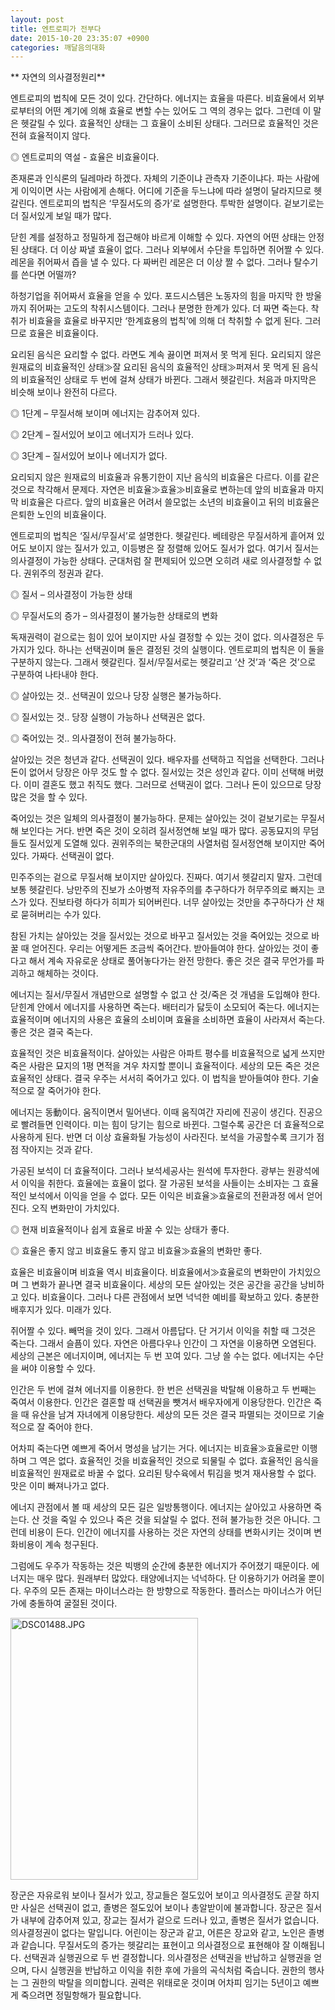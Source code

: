 ```yaml
---
layout: post
title: 엔트로피가 전부다
date: 2015-10-20 23:35:07 +0900
categories: 깨달음의대화
---
```

  

   ** 자연의 의사결정원리** 

  


엔트로피의 법칙에 모든 것이 있다. 간단하다. 에너지는 효율을 따른다. 비효율에서 외부로부터의 어떤 계기에 의해 효율로 변할 수는 있어도 그 역의 경우는 없다. 그런데 이 말은 헷갈릴 수 있다. 효율적인 상태는 그 효율이 소비된 상태다. 그러므로 효율적인 것은 전혀 효율적이지 않다. 

  


◎ 엔트로피의 역설 - 효율은 비효율이다. 

  


존재론과 인식론의 딜레마라 하겠다. 자체의 기준이냐 관측자 기준이냐다. 파는 사람에게 이익이면 사는 사람에게 손해다. 어디에 기준을 두느냐에 따라 설명이 달라지므로 헷갈린다. 엔트로피의 법칙은 ‘무질서도의 증가’로 설명한다. 투박한 설명이다. 겉보기로는 더 질서있게 보일 때가 많다. 

  


닫힌 계를 설정하고 정밀하게 접근해야 바르게 이해할 수 있다. 자연의 어떤 상태는 안정된 상태다. 더 이상 짜낼 효율이 없다. 그러나 외부에서 수단을 투입하면 쥐어짤 수 있다. 레몬을 쥐어짜서 즙을 낼 수 있다. 다 짜버린 레몬은 더 이상 짤 수 없다. 그러나 탈수기를 쓴다면 어떨까? 

  


하청기업을 쥐어짜서 효율을 얻을 수 있다. 포드시스템은 노동자의 힘을 마지막 한 방울까지 쥐어짜는 고도의 착취시스템이다. 그러나 분명한 한계가 있다. 더 짜면 죽는다. 착취가 비효율을 효율로 바꾸지만 ‘한계효용의 법칙’에 의해 더 착취할 수 없게 된다. 그러므로 효율은 비효율이다. 

  


요리된 음식은 요리할 수 없다. 라면도 계속 끓이면 퍼져서 못 먹게 된다. 요리되지 않은 원재료의 비효율적인 상태≫잘 요리된 음식의 효율적인 상태≫퍼져서 못 먹게 된 음식의 비효율적인 상태로 두 번에 걸쳐 상태가 바뀐다. 그래서 헷갈린다. 처음과 마지막은 비슷해 보이나 완전히 다르다. 

  


◎ 1단계 – 무질서해 보이며 에너지는 감추어져 있다.  
      
◎ 2단계 – 질서있어 보이고 에너지가 드러나 있다.  
      
◎ 3단계 – 질서있어 보이나 에너지가 없다. 

  


요리되지 않은 원재료의 비효율과 유통기한이 지난 음식의 비효율은 다르다. 이를 같은 것으로 착각해서 문제다. 자연은 비효율≫효율≫비효율로 변하는데 앞의 비효율과 마지막 비효율은 다르다. 앞의 비효율은 어려서 쓸모없는 소년의 비효율이고 뒤의 비효율은 은퇴한 노인의 비효율이다. 

  


엔트로피의 법칙은 ‘질서/무질서’로 설명한다. 헷갈린다. 베테랑은 무질서하게 흩어져 있어도 보이지 않는 질서가 있고, 이등병은 잘 정렬해 있어도 질서가 없다. 여기서 질서는 의사결정이 가능한 상태다. 군대처럼 잘 편제되어 있으면 오히려 새로 의사결정할 수 없다. 권위주의 정권과 같다. 

  


◎ 질서 – 의사결정이 가능한 상태  
      
◎ 무질서도의 증가 – 의사결정이 불가능한 상태로의 변화 

  


독재권력이 겉으로는 힘이 있어 보이지만 사실 결정할 수 있는 것이 없다. 의사결정은 두 가지가 있다. 하나는 선택권이며 둘은 결정된 것의 실행이다. 엔트로피의 법칙은 이 둘을 구분하지 않는다. 그래서 헷갈린다. 질서/무질서로는 헷갈리고 ‘산 것’과 ‘죽은 것’으로 구분하여 나타내야 한다. 

  


◎ 살아있는 것.. 선택권이 있으나 당장 실행은 불가능하다.  
      
◎ 질서있는 것.. 당장 실행이 가능하나 선택권은 없다.  
      
◎ 죽어있는 것.. 의사결정이 전혀 불가능하다. 

  


살아있는 것은 청년과 같다. 선택권이 있다. 배우자를 선택하고 직업을 선택한다. 그러나 돈이 없어서 당장은 아무 것도 할 수 없다. 질서있는 것은 성인과 같다. 이미 선택해 버렸다. 이미 결혼도 했고 취직도 했다. 그러므로 선택권이 없다. 그러나 돈이 있으므로 당장 많은 것을 할 수 있다. 

  


죽어있는 것은 일체의 의사결정이 불가능하다. 문제는 살아있는 것이 겉보기로는 무질서해 보인다는 거다. 반면 죽은 것이 오히려 질서정연해 보일 때가 많다. 공동묘지의 무덤들도 질서있게 도열해 있다. 권위주의는 북한군대의 사열처럼 질서정연해 보이지만 죽어있다. 가짜다. 선택권이 없다. 

  


민주주의는 겉으로 무질서해 보이지만 살아있다. 진짜다. 여기서 헷갈리지 말자. 그런데 보통 헷갈린다. 낭만주의 진보가 소아병적 자유주의를 추구하다가 허무주의로 빠지는 코스가 있다. 진보타령 하다가 히피가 되어버린다. 너무 살아있는 것만을 추구하다가 산 채로 묻혀버리는 수가 있다. 

  


참된 가치는 살아있는 것을 질서있는 것으로 바꾸고 질서있는 것을 죽어있는 것으로 바꿀 때 얻어진다. 우리는 어떻게든 조금씩 죽어간다. 받아들여야 한다. 살아있는 것이 좋다고 해서 계속 자유로운 상태로 풀어놓다가는 완전 망한다. 좋은 것은 결국 무언가를 파괴하고 해체하는 것이다. 

  


에너지는 질서/무질서 개념만으로 설명할 수 없고 산 것/죽은 것 개념을 도입해야 한다. 닫힌계 안에서 에너지를 사용하면 죽는다. 배터리가 닳듯이 소모되어 죽는다. 에너지는 효율적이며 에너지의 사용은 효율의 소비이며 효율을 소비하면 효율이 사라져서 죽는다. 좋은 것은 결국 죽는다. 

  


효율적인 것은 비효율적이다. 살아있는 사람은 아파트 평수를 비효율적으로 넓게 쓰지만 죽은 사람은 묘지의 1평 면적을 겨우 차지할 뿐이니 효율적이다. 세상의 모든 죽은 것은 효율적인 상태다. 결국 우주는 서서히 죽어가고 있다. 이 법칙을 받아들여야 한다. 기술적으로 잘 죽어가야 한다. 

  


에너지는 동動이다. 움직이면서 밀어낸다. 이때 움직여간 자리에 진공이 생긴다. 진공으로 빨려들면 인력이다. 미는 힘이 당기는 힘으로 바뀐다. 그럴수록 공간은 더 효율적으로 사용하게 된다. 반면 더 이상 효율화될 가능성이 사라진다. 보석을 가공할수록 크기가 점점 작아지는 것과 같다. 

  


가공된 보석이 더 효율적이다. 그러나 보석세공사는 원석에 투자한다. 광부는 원광석에서 이익을 취한다. 효율에는 효율이 없다. 잘 가공된 보석을 사들이는 소비자는 그 효율적인 보석에서 이익을 얻을 수 없다. 모든 이익은 비효율≫효율로의 전환과정 에서 얻어진다. 오직 변화만이 가치있다. 

  


◎ 현재 비효율적이나 쉽게 효율로 바꿀 수 있는 상태가 좋다.  
      
◎ 효율은 좋지 않고 비효율도 좋지 않고 비효율≫효율의 변화만 좋다. 

  


효율은 비효율이며 비효율 역시 비효율이다. 비효율에서≫효율로의 변화만이 가치있으며 그 변화가 끝나면 결국 비효율이다. 세상의 모든 살아있는 것은 공간을 공간을 낭비하고 있다. 비효율이다. 그러나 다른 관점에서 보면 넉넉한 예비를 확보하고 있다. 충분한 배후지가 있다. 미래가 있다. 

  


쥐어짤 수 있다. 빼먹을 것이 있다. 그래서 아름답다. 단 거기서 이익을 취할 때 그것은 죽는다. 그래서 슬픔이 있다. 자연은 아름다우나 인간이 그 자연을 이용하면 오염된다. 세상의 근본은 에너지이며, 에너지는 두 번 꼬여 있다. 그냥 쓸 수는 없다. 에너지는 수단을 써야 이용할 수 있다. 

  


인간은 두 번에 걸쳐 에너지를 이용한다. 한 번은 선택권을 박탈해 이용하고 두 번째는 죽여서 이용한다. 인간은 결혼할 때 선택권을 뺏겨서 배우자에게 이용당한다. 인간은 죽을 때 유산을 남겨 자녀에게 이용당한다. 세상의 모든 것은 결국 파멸되는 것이므로 기술적으로 잘 죽어야 한다. 

  


어차피 죽는다면 예쁘게 죽어서 명성을 남기는 거다. 에너지는 비효율≫효율로만 이행하며 그 역은 없다. 효율적인 것을 비효율적인 것으로 되물릴 수 없다. 효율적인 음식을 비효율적인 원재료로 바꿀 수 없다. 요리된 탕수육에서 튀김을 벗겨 재사용할 수 없다. 맛은 이미 빠져나가고 없다. 

  


에너지 관점에서 볼 때 세상의 모든 길은 일방통행이다. 에너지는 살아있고 사용하면 죽는다. 산 것을 죽일 수 있으나 죽은 것을 되살릴 수 없다. 전혀 불가능한 것은 아니다. 그런데 비용이 든다. 인간이 에너지를 사용하는 것은 자연의 상태를 변화시키는 것이며 변화비용이 계속 청구된다. 

  


그럼에도 우주가 작동하는 것은 빅뱅의 순간에 충분한 에너지가 주어졌기 때문이다. 에너지는 매우 많다. 원래부터 많았다. 태양에너지는 넉넉하다. 단 이용하기가 어려울 뿐이다. 우주의 모든 존재는 마이너스라는 한 방향으로 작동한다. 플러스는 마이너스가 어딘가에 충돌하여 굴절된 것이다. 

  



 <img src="assets/attach/images/198/333/631/DSC01488.JPG" alt="DSC01488.JPG" width="300" height="419" /> 

  


장군은 자유로워 보이나 질서가 있고, 장교들은 절도있어 보이고 의사결정도 곧잘 하지만 사실은 선택권이 없고, 졸병은 절도있어 보이나 총알받이에 불과합니다. 장군은 질서가 내부에 감추어져 있고, 장교는 질서가 겉으로 드러나 있고, 졸병은 질서가 없습니다. 의사결정권이 없다는 말입니다. 어린이는 장군과 같고, 어른은 장교와 같고, 노인은 졸병과 같습니다. 무질서도의 증가는 헷갈리는 표현이고 의사결정으로 표현해야 잘 이해됩니다. 선택권과 실행권으로 두 번 결정합니다. 의사결정은 선택권을 반납하고 실행권을 얻으며, 다시 실행권을 반납하고 이익을 취한 후에 가을의 곡식처럼 죽습니다. 권한의 행사는 그 권한의 박탈을 의미합니다. 권력은 위태로운 것이며 어차피 임기는 5년이고 예쁘게 죽으려면 정밀항해가 필요합니다.
